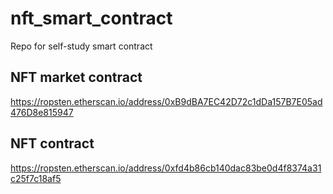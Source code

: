 # nft_smart_contract
Repo for self-study smart contract

## NFT market contract 
https://ropsten.etherscan.io/address/0xB9dBA7EC42D72c1dDa157B7E05ad476D8e815947
## NFT contract
https://ropsten.etherscan.io/address/0xfd4b86cb140dac83be0d4f8374a31c25f7c18af5